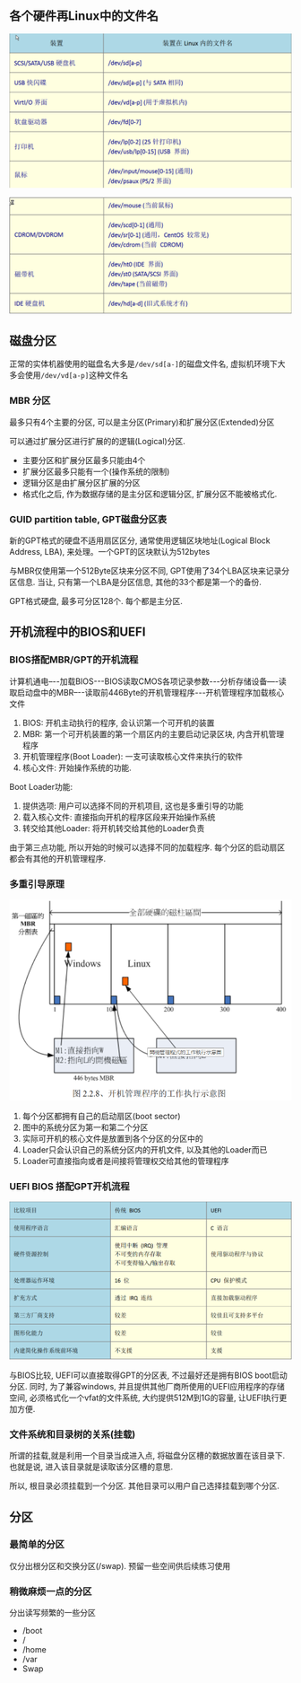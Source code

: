 ## 各个硬件再Linux中的文件名

![1567646621360](assets/1567646621360.png)

![1567646642451](assets/1567646642451.png)

## 磁盘分区

正常的实体机器使用的磁盘名大多是`/dev/sd[a-]`的磁盘文件名, 虚拟机环境下大多会使用`/dev/vd[a-p]`这种文件名

### MBR 分区

最多只有4个主要的分区, 可以是主分区(Primary)和扩展分区(Extended)分区

可以通过扩展分区进行扩展的的逻辑(Logical)分区.

- 主要分区和扩展分区最多只能由4个
- 扩展分区最多只能有一个(操作系统的限制)
- 逻辑分区是由扩展分区扩展的分区
- 格式化之后, 作为数据存储的是主分区和逻辑分区, 扩展分区不能被格式化.

### GUID partition table, GPT磁盘分区表

新的GPT格式的硬盘不适用扇区区分, 通常使用逻辑区块地址(Logical Block Address, LBA), 来处理。一个GPT的区块默认为512bytes

与MBR仅使用第一个512Byte区块来分区不同, GPT使用了34个LBA区块来记录分区信息. 当让, 只有第一个LBA是分区信息, 其他的33个都是第一个的备份.

GPT格式硬盘, 最多可分区128个.  每个都是主分区.

## 开机流程中的BIOS和UEFI

### BIOS搭配MBR/GPT的开机流程

计算机通电–--加载BIOS---BIOS读取CMOS各项记录参数---分析存储设备—-读取启动盘中的MBR–--读取前446Byte的开机管理程序---开机管理程序加载核心文件

1. BIOS: 开机主动执行的程序, 会认识第一个可开机的装置
2. MBR: 第一个可开机装置的第一个扇区内的主要启动记录区块, 内含开机管理程序
3. 开机管理程序(Boot Loader): 一支可读取核心文件来执行的软件
4. 核心文件: 开始操作系统的功能.

Boot Loader功能:

1. 提供选项: 用户可以选择不同的开机项目, 这也是多重引导的功能
2. 载入核心文件: 直接指向开机的程序区段来开始操作系统
3. 转交给其他Loader: 将开机转交给其他的Loader负责

由于第三点功能, 所以开始的时候可以选择不同的加载程序. 每个分区的启动扇区都会有其他的开机管理程序.

### 多重引导原理

![1567648940691](assets/1567648940691.png)

1. 每个分区都拥有自己的启动扇区(boot sector)
2. 图中的系统分区为第一和第二个分区
3. 实际可开机的核心文件是放置到各个分区的分区中的
4. Loader只会认识自己的系统分区内的开机文件, 以及其他的Loader而已
5. Loader可直接指向或者是间接将管理权交给其他的管理程序

### UEFI BIOS 搭配GPT开机流程

![1567649250075](assets/1567649250075.png)

与BIOS比较, UEFI可以直接取得GPT的分区表, 不过最好还是拥有BIOS boot启动分区. 同时, 为了兼容windows, 并且提供其他厂商所使用的UEFI应用程序的存储空间, 必须格式化一个vfat的文件系统, 大约提供512M到1G的容量, 让UEFI执行更加方便.

### 文件系统和目录树的关系(挂载)

所谓的挂载,就是利用一个目录当成进入点, 将磁盘分区槽的数据放置在该目录下. 也就是说, 进入该目录就是读取该分区槽的意思.

所以, 根目录必须挂载到一个分区. 其他目录可以用户自己选择挂载到哪个分区.

## 分区

### 最简单的分区

仅分出根分区和交换分区(/swap). 预留一些空间供后续练习使用

### 稍微麻烦一点的分区

分出读写频繁的一些分区

- /boot
- /
- /home
- /var
- Swap

